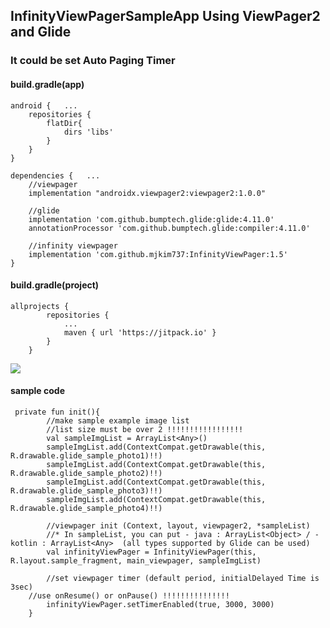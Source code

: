 ## InfinityViewPagerSampleApp Using ViewPager2 and Glide

### It could be set Auto Paging Timer

#### build.gradle(app)   
```
android {   ...
    repositories {
        flatDir{
            dirs 'libs'
        }
    }
}

dependencies {   ...        
    //viewpager
    implementation "androidx.viewpager2:viewpager2:1.0.0"
    
    //glide
    implementation 'com.github.bumptech.glide:glide:4.11.0'
    annotationProcessor 'com.github.bumptech.glide:compiler:4.11.0'
    
    //infinity viewpager
    implementation 'com.github.mjkim737:InfinityViewPager:1.5'
}
```

#### build.gradle(project)
```
allprojects {
		repositories {
			...
			maven { url 'https://jitpack.io' }
		}
	}
```

[![](https://jitpack.io/v/mjkim737/InfinityViewPager.svg)](https://jitpack.io/#mjkim737/InfinityViewPager)





#### sample code
```
 private fun init(){
        //make sample example image list
        //list size must be over 2 !!!!!!!!!!!!!!!!!
        val sampleImgList = ArrayList<Any>()
        sampleImgList.add(ContextCompat.getDrawable(this, R.drawable.glide_sample_photo1)!!)
        sampleImgList.add(ContextCompat.getDrawable(this, R.drawable.glide_sample_photo2)!!)
        sampleImgList.add(ContextCompat.getDrawable(this, R.drawable.glide_sample_photo3)!!)
        sampleImgList.add(ContextCompat.getDrawable(this, R.drawable.glide_sample_photo4)!!)

        //viewpager init (Context, layout, viewpager2, *sampleList)
        //* In sampleList, you can put - java : ArrayList<Object> / - kotlin : ArrayList<Any>  (all types supported by Glide can be used)
        val infinityViewPager = InfinityViewPager(this, R.layout.sample_fragment, main_viewpager, sampleImgList)

        //set viewpager timer (default period, initialDelayed Time is 3sec)
	//use onResume() or onPause() !!!!!!!!!!!!!!!
        infinityViewPager.setTimerEnabled(true, 3000, 3000)
    }
```
